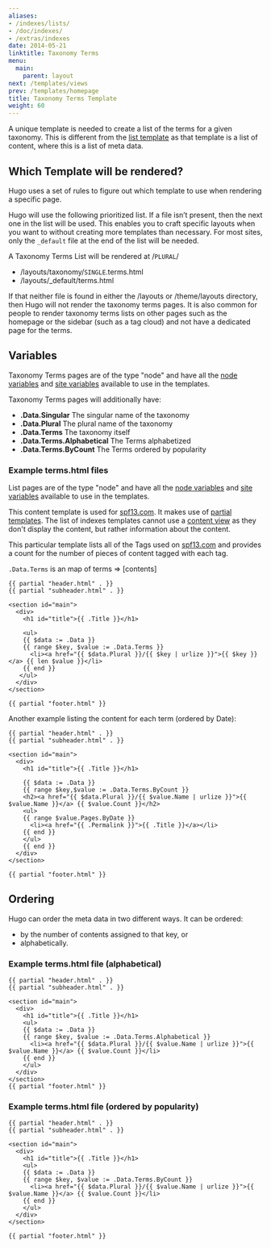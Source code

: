 ```yaml
---
aliases:
- /indexes/lists/
- /doc/indexes/
- /extras/indexes
date: 2014-05-21
linktitle: Taxonomy Terms
menu:
  main:
    parent: layout
next: /templates/views
prev: /templates/homepage
title: Taxonomy Terms Template
weight: 60
---
```


A unique template is needed to create a list of the terms for a given
taxonomy. This is different from the [list template](/templates/list/)
as that template is a list of content, where this is a list of meta data.

## Which Template will be rendered?
Hugo uses a set of rules to figure out which template to use when
rendering a specific page.

Hugo will use the following prioritized list. If a file isn’t present,
then the next one in the list will be used. This enables you to craft
specific layouts when you want to without creating more templates
than necessary. For most sites, only the `_default` file at the end of
the list will be needed.

A Taxonomy Terms List will be rendered at /`PLURAL`/

* /layouts/taxonomy/`SINGLE`.terms.html
* /layouts/\_default/terms.html

If that neither file is found in either the /layouts or /theme/layouts
directory, then Hugo will not render the taxonomy terms pages. It is also
common for people to render taxonomy terms lists on other pages such as
the homepage or the sidebar (such as a tag cloud) and not have a
dedicated page for the terms.


## Variables

Taxonomy Terms pages are of the type "node" and have all the
[node variables](/templates/variables/) and
[site variables](/templates/variables/)
available to use in the templates.

Taxonomy Terms pages will additionally have:

* **.Data.Singular** The singular name of the taxonomy
* **.Data.Plural** The plural name of the taxonomy
* **.Data.Terms** The taxonomy itself
* **.Data.Terms.Alphabetical** The Terms alphabetized
* **.Data.Terms.ByCount** The Terms ordered by popularity

### Example terms.html files

List pages are of the type "node" and have all the
[node variables](/templates/variables/) and
[site variables](/templates/variables/)
available to use in the templates.

This content template is used for [spf13.com](http://spf13.com/).
It makes use of [partial templates](/templates/partials/). The list of indexes
templates cannot use a [content view](/templates/views/) as they don't display the content, but
rather information about the content.

This particular template lists all of the Tags used on
[spf13.com](http://spf13.com/) and provides a count for the number of pieces of
content tagged with each tag.

`.Data.Terms` is an map of terms ⇒ [contents]

    {{ partial "header.html" . }}
    {{ partial "subheader.html" . }}

    <section id="main">
      <div>
        <h1 id="title">{{ .Title }}</h1>

        <ul>
        {{ $data := .Data }}
        {{ range $key, $value := .Data.Terms }}
          <li><a href="{{ $data.Plural }}/{{ $key | urlize }}">{{ $key }}</a> {{ len $value }}</li>
        {{ end }}
       </ul>
      </div>
    </section>

    {{ partial "footer.html" }}


Another example listing the content for each term (ordered by Date):

    {{ partial "header.html" . }}
    {{ partial "subheader.html" . }}

    <section id="main">
      <div>
        <h1 id="title">{{ .Title }}</h1>

        {{ $data := .Data }}
        {{ range $key,$value := .Data.Terms.ByCount }}
        <h2><a href="{{ $data.Plural }}/{{ $value.Name | urlize }}">{{ $value.Name }}</a> {{ $value.Count }}</h2>
        <ul>
        {{ range $value.Pages.ByDate }}
          <li><a href="{{ .Permalink }}">{{ .Title }}</a></li>
        {{ end }}
        </ul>
        {{ end }}
      </div>
    </section>

    {{ partial "footer.html" }}


## Ordering

Hugo can order the meta data in two different ways. It can be ordered:

* by the number of contents assigned to that key, or
* alphabetically.

### Example terms.html file (alphabetical)

    {{ partial "header.html" . }}
    {{ partial "subheader.html" . }}

    <section id="main">
      <div>
        <h1 id="title">{{ .Title }}</h1>
        <ul>
        {{ $data := .Data }}
        {{ range $key, $value := .Data.Terms.Alphabetical }}
          <li><a href="{{ $data.Plural }}/{{ $value.Name | urlize }}">{{ $value.Name }}</a> {{ $value.Count }}</li>
        {{ end }}
        </ul>
      </div>
    </section>
    {{ partial "footer.html" }}

### Example terms.html file (ordered by popularity)

    {{ partial "header.html" . }}
    {{ partial "subheader.html" . }}

    <section id="main">
      <div>
        <h1 id="title">{{ .Title }}</h1>
        <ul>
        {{ $data := .Data }}
        {{ range $key, $value := .Data.Terms.ByCount }}
          <li><a href="{{ $data.Plural }}/{{ $value.Name | urlize }}">{{ $value.Name }}</a> {{ $value.Count }}</li>
        {{ end }}
        </ul>
      </div>
    </section>

    {{ partial "footer.html" }}
